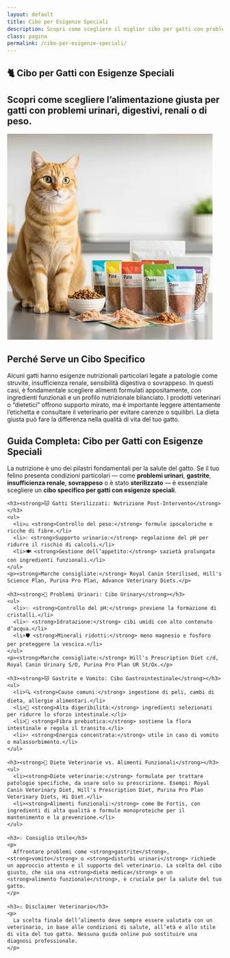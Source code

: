 ```yaml
---
layout: default
title: Cibo per Esigenze Speciali
description: Scopri come scegliere il miglior cibo per gatti con problemi urinari, digestivi, renali o di peso.
class: pagina
permalink: /cibo-per-esigenze-speciali/
---
```


<main class="layout-wrapper">

  <!-- 📝 INTRODUZIONE -->
  <section class="intro">
    <h1 class="main-title-centered">🐈 Cibo per Gatti con Esigenze Speciali</h1>
    <h2 class="small-title">
      Scopri come scegliere l’alimentazione giusta per gatti con problemi urinari, digestivi, renali o di peso.
    </h2>
  </section>

  <!-- 🎯 HERO CON IMMAGINE E TESTO -->
  <section class="hero-row">
    <div class="hero-col image-side">
      <img src="/assets/img/4-Cibo-Gatti-Esigenze-Particolari-Salute-480.webp" alt="Cibo per gatti con problemi di salute: struvite, gastrite, reni, sovrappeso.">
    </div>
    <div class="hero-col text-side">
      <h2><strong>Perché Serve un Cibo Specifico</strong></h2>
      <p>
        Alcuni gatti hanno esigenze nutrizionali particolari legate a patologie come struvite, insufficienza renale, sensibilità digestiva o sovrappeso. In questi casi, è fondamentale scegliere alimenti formulati appositamente, con ingredienti funzionali e un profilo nutrizionale bilanciato. I prodotti veterinari o “dietetici” offrono supporto mirato, ma è importante leggere attentamente l’etichetta e consultare il veterinario per evitare carenze o squilibri. La dieta giusta può fare la differenza nella qualità di vita del tuo gatto.
      </p>
    </div>
  </section>


<!-- 🧠 CONTENUTO SEO-FRIENDLY -->
  <section class="text-block">
    <h2><strong>Guida Completa: Cibo per Gatti con Esigenze Speciali</strong></h2>
    <p>
      La nutrizione è uno dei pilastri fondamentali per la salute del gatto. Se il tuo felino presenta condizioni particolari — come <strong>problemi urinari</strong>, <strong>gastrite</strong>, <strong>insufficienza renale</strong>, <strong>sovrappeso</strong> o è stato <strong>sterilizzato</strong> — è essenziale scegliere un <strong>cibo specifico per gatti con esigenze speciali</strong>.
    </p>

    <h3><strong>🐱 Gatti Sterilizzati: Nutrizione Post-Intervento</strong></h3>
    <ul>
      <li>⚖️ <strong>Controllo del peso:</strong> formule ipocaloriche e ricche di fibre.</li>
      <li>💧 <strong>Supporto urinario:</strong> regolazione del pH per ridurre il rischio di calcoli.</li>
      <li>🍽️ <strong>Gestione dell’appetito:</strong> sazietà prolungata con ingredienti funzionali.</li>
    </ul>
    <p><strong>Marche consigliate:</strong> Royal Canin Sterilised, Hill's Science Plan, Purina Pro Plan, Advance Veterinary Diets.</p>

    <h3><strong>🐾 Problemi Urinari: Cibo Urinary</strong></h3>
    <ul>
      <li>✨ <strong>Controllo del pH:</strong> previene la formazione di cristalli.</li>
      <li>💦 <strong>Idratazione:</strong> cibi umidi con alto contenuto d’acqua.</li>
      <li>🛡️ <strong>Minerali ridotti:</strong> meno magnesio e fosforo per proteggere la vescica.</li>
    </ul>
    <p><strong>Marche consigliate:</strong> Hill's Prescription Diet c/d, Royal Canin Urinary S/O, Purina Pro Plan UR St/Ox.</p>

    <h3><strong>🐱 Gastrite e Vomito: Cibo Gastrointestinale</strong></h3>
    <ul>
      <li>🔍 <strong>Cause comuni:</strong> ingestione di peli, cambi di dieta, allergie alimentari.</li>
      <li>🌿 <strong>Alta digeribilità:</strong> ingredienti selezionati per ridurre lo sforzo intestinale.</li>
      <li>🧬 <strong>Fibra prebiotica:</strong> sostiene la flora intestinale e regola il transito.</li>
      <li>⚡ <strong>Energia concentrata:</strong> utile in caso di vomito o malassorbimento.</li>
    </ul>

    <h3><strong>🔬 Diete Veterinarie vs. Alimenti Funzionali</strong></h3>
    <ul>
      <li><strong>Diete veterinarie:</strong> formulate per trattare patologie specifiche, da usare solo su prescrizione. Esempi: Royal Canin Veterinary Diet, Hill's Prescription Diet, Purina Pro Plan Veterinary Diets, Hi Diet.</li>
      <li><strong>Alimenti funzionali:</strong> come Be Fortis, con ingredienti di alta qualità e formule monoproteiche per il mantenimento e la prevenzione.</li>
    </ul>

    <h3>💡 Consiglio Utile</h3>
    <p>
      Affrontare problemi come <strong>gastrite</strong>, <strong>vomito</strong> o <strong>disturbi urinari</strong> richiede un approccio attento e il supporto del veterinario. La scelta del cibo giusto, che sia una <strong>dieta medica</strong> o un <strong>alimento funzionale</strong>, è cruciale per la salute del tuo gatto.
    </p>

    <h3>⚠️ Disclaimer Veterinario</h3>
    <p>
      La scelta finale dell’alimento deve sempre essere valutata con un veterinario, in base alle condizioni di salute, all’età e allo stile di vita del tuo gatto. Nessuna guida online può sostituire una diagnosi professionale.
    </p>
  </section>

</main>
